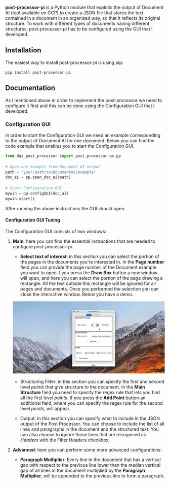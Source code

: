 **post-processor-pi** is a Python module that exploits the output of Document AI (tool available 
on GCP) to create a JSON file that stores the text contained in a document in an organized way, so 
that it reflects its original structure. To work with different types of 
documents having different structures, post-processor-pi has to be configured using the GUI
that I developed.

Installation
------------

The easiest way to install post-processor-pi is using pip:

    pip install post-processor-pi

Documentation
------------

As I mentioned above in order to implement the post-processor we need to configure it first and this
can be done using the Configuration GUI that I developed. 

### Configuration GUI 

In order to start the Configuration GUI we need an example corresponding to the output of Document
AI for one document. Below you can find the code example that enables you to start the Configuration
GUI.

```python
from dai_post_processor import post_processor as pp

# Open one example from Document AI output
path = "your/path/to/DocumentAI/example"
doc_ai = pp.open_doc_ai(path)

# Start Configuration GUI
mywin = pp.configGUI(doc_ai)
mywin.start()
```

After running the above instructions the GUI should open.

#### Configuration GUI Tuning

The Configuration GUI consists of two windows:

1) **Main**: here you can find the essential instructions that are needed to
 configure post-processor-pi.
    - **Select text of interest**: in this section you can select the portion
    of the pages in the documents you're interested in. In the **Page number** 
    field you can provide the page number of the Document example you want to open.
    I you press the **Draw Box** button a new window will open, and here you can
    select the portion of the page drawing a rectangle. All the text outside this
    rectangle will be ignored for all pages and documents. Once you performed the
    selection you can close the interactive window. Below you have a demo.
    <p align="center"><img src="https://github.com/paoloitaliani/post-processor-pi/raw/master/images/gui.gif" width=600></p>

    - Structuring Filter: in this section you can specify the first and second
    level *points* that give structure to the document. In the 
    **Main Structure** field you need to 
    specify the regex rule that lets you find all the first level *points*. If
    you press the **Add Point** button an additional field, where you can specify
    the regex rule for the second level *points*, will appear.
    
    - Output: in this section you can specify what to include in the JSON output
    of the Post Processor. You can choose to include the list of all lines and
    paragraphs in the document and the structured text. You can also choose to 
    ignore those lines that are recognised as *Headers* with the Filter Headers
    checkbox.
 
2) **Advanced**: here you can perform some more advanced configurations:
 
   - **Paragraph Multiplier**: Every line in the document that has a vertical
   gap with respect to the previous line lower than the median vertical gap of
   all lines in the document multiplied by the **Paragraph Multiplier**, will be
   appended to the previous line to form a paragraph. 
